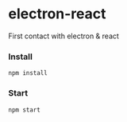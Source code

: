 # electron-react
First contact with electron &amp; react

### Install
`npm install`

### Start
`npm start`
